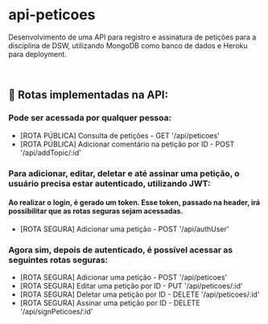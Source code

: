 # api-peticoes
Desenvolvimento de uma API para registro e assinatura de petições para a disciplina de DSW, utilizando MongoDB como banco de dados e Heroku para deployment.

<br>

## 🚨 Rotas implementadas na API:

### Pode ser acessada por qualquer pessoa:
  * [ROTA PÚBLICA] Consulta de petições - GET '/api/peticoes'
  * [ROTA PÚBLICA] Adicionar comentário na petição por ID - POST '/api/addTopic/:id'
  
### Para adicionar, editar, deletar e até assinar uma petição, o usuário precisa estar autenticado, utilizando JWT:
#### Ao realizar o login, é gerado um token. Esse token, passado na header, irá possibilitar que as rotas seguras sejam acessadas.
  * [ROTA SEGURA] Adicionar uma petição - POST '/api/authUser'
  
  
 ### Agora sim, depois de autenticado, é possível acessar as seguintes rotas seguras:  
  * [ROTA SEGURA] Adicionar uma petição - POST '/api/peticoes'
  * [ROTA SEGURA] Editar uma petição por ID - PUT '/api/peticoes/:id'
  * [ROTA SEGURA] Deletar uma petição por ID - DELETE '/api/peticoes/:id'
  * [ROTA SEGURA] Assinar uma petição por ID - DELETE '/api/signPeticoes/:id'
